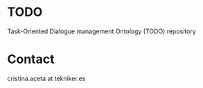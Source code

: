 # TODO
Task-Oriented Dialogue management Ontology (TODO) repository

# Contact
cristina.aceta at tekniker.es
